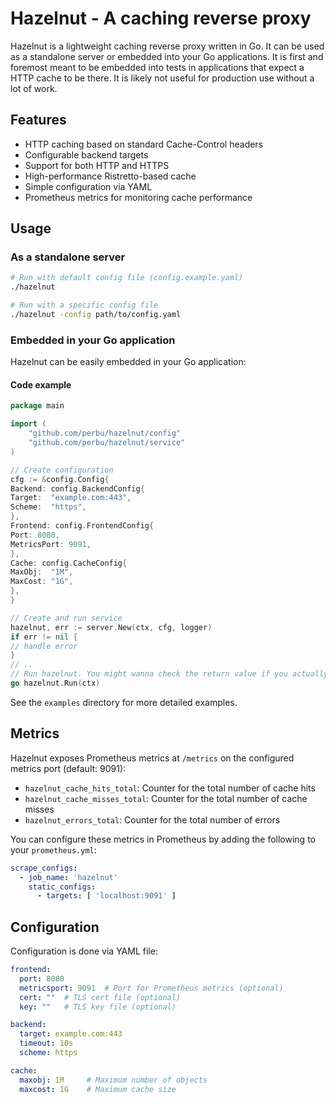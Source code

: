 # Hazelnut - A caching reverse proxy

Hazelnut is a lightweight caching reverse proxy written in Go. It can be used as a standalone server or embedded into
your Go applications. It is first and foremost meant to be embedded into tests in applications that expect a HTTP cache
to be there. It is likely not useful for production use without a lot of work.

## Features

- HTTP caching based on standard Cache-Control headers
- Configurable backend targets
- Support for both HTTP and HTTPS
- High-performance Ristretto-based cache
- Simple configuration via YAML
- Prometheus metrics for monitoring cache performance

## Usage

### As a standalone server

```bash
# Run with default config file (config.example.yaml)
./hazelnut

# Run with a specific config file
./hazelnut -config path/to/config.yaml
```

### Embedded in your Go application

Hazelnut can be easily embedded in your Go application:

#### Code example

```go
package main

import (
	"github.com/perbu/hazelnut/config"
	"github.com/perbu/hazelnut/service"
)

// Create configuration
cfg := &config.Config{
Backend: config.BackendConfig{
Target:  "example.com:443",
Scheme:  "https",
},
Frontend: config.FrontendConfig{
Port: 8080,
MetricsPort: 9091,
},
Cache: config.CacheConfig{
MaxObj:  "1M",
MaxCost: "1G",
},
}

// Create and run service
hazelnut, err := server.New(ctx, cfg, logger)
if err != nil {
// handle error
}
// ..
// Run hazelnut. You might wanna check the return value if you actually care.
go hazelnut.Run(ctx)
```

See the `examples` directory for more detailed examples.

## Metrics

Hazelnut exposes Prometheus metrics at `/metrics` on the configured metrics port (default: 9091):

- `hazelnut_cache_hits_total`: Counter for the total number of cache hits
- `hazelnut_cache_misses_total`: Counter for the total number of cache misses
- `hazelnut_errors_total`: Counter for the total number of errors

You can configure these metrics in Prometheus by adding the following to your `prometheus.yml`:

```yaml
scrape_configs:
  - job_name: 'hazelnut'
    static_configs:
      - targets: [ 'localhost:9091' ]
```

## Configuration

Configuration is done via YAML file:

```yaml
frontend:
  port: 8080
  metricsport: 9091  # Port for Prometheus metrics (optional)
  cert: ""  # TLS cert file (optional)
  key: ""   # TLS key file (optional)

backend:
  target: example.com:443
  timeout: 10s
  scheme: https

cache:
  maxobj: 1M     # Maximum number of objects
  maxcost: 1G    # Maximum cache size
```

